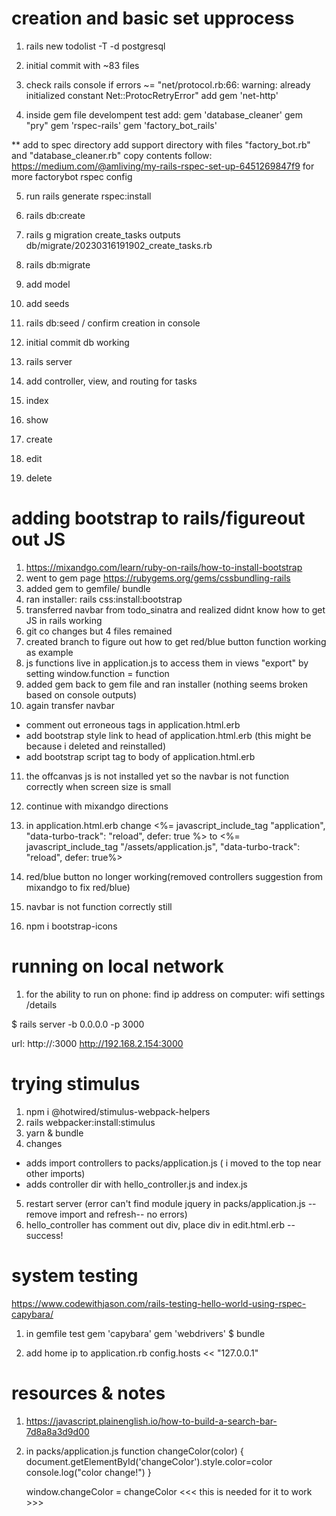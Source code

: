 # creation and basic set upprocess
1. rails new todolist -T -d postgresql
2. initial commit with ~83 files
3. check rails console
  if errors ~= "net/protocol.rb:66: warning: already initialized constant Net::ProtocRetryError"
   add gem 'net-http'

4. inside gem file develompent test add:
  gem 'database_cleaner'
  gem "pry"
  gem 'rspec-rails'
  gem 'factory_bot_rails'

** add to spec directory add support directory with files "factory_bot.rb" and "database_cleaner.rb" copy contents
follow: https://medium.com/@amliving/my-rails-rspec-set-up-6451269847f9 for more factorybot rspec config

5. run rails generate rspec:install


6. rails db:create
7. rails g migration create_tasks
  outputs db/migrate/20230316191902_create_tasks.rb

8. rails db:migrate
9. add model
10. add seeds
11. rails db:seed / confirm creation in console
12. initial commit db working
13. rails server
14. add controller, view, and routing for tasks
15. index
16. show
17. create
18. edit
19. delete


# adding bootstrap to rails/figureout out JS
1. https://mixandgo.com/learn/ruby-on-rails/how-to-install-bootstrap
2. went to gem page https://rubygems.org/gems/cssbundling-rails
3. added gem to gemfile/ bundle
4. ran installer: rails css:install:bootstrap
5. transferred navbar from todo_sinatra and realized didnt know how to get JS in rails working
6. git co changes but 4 files remained
7. created branch to figure out how to get red/blue button function working as example
8. js functions live in application.js to access them in views "export" by setting window.function = function
9. added gem back to gem file and ran installer (nothing seems broken based on console outputs)
10. again transfer navbar
  - comment out erroneous tags in application.html.erb
  - add bootstrap style link to head of application.html.erb (this might be because i deleted and reinstalled)
  - add bootstrap script tag to body of application.html.erb
11. the offcanvas js is not installed yet so the navbar is not function correctly when screen size is small
12. continue with mixandgo directions
13. in application.html.erb change
  <%= javascript_include_tag "application", "data-turbo-track": "reload", defer: true %>
  to
  <%= javascript_include_tag "/assets/application.js", "data-turbo-track": "reload", defer: true%>
14. red/blue button no longer working(removed controllers suggestion from mixandgo to fix red/blue)
15. navbar is not function correctly still

16. npm i bootstrap-icons

# running on local network
1. for the ability to run on phone:
  find ip address on computer: wifi settings /details

  $ rails server -b 0.0.0.0 -p 3000

  url: http://<ip-address>:3000
  http://192.168.2.154:3000


# trying stimulus
1. npm i @hotwired/stimulus-webpack-helpers
2. rails webpacker:install:stimulus
3. yarn & bundle
4. changes
  - adds import controllers to packs/application.js ( i moved to the top near other imports)
  - adds controller dir with hello_controller.js and index.js
5. restart server (error can't find module jquery in packs/application.js -- remove import and refresh-- no errors)
6. hello_controller has comment out div, place div in edit.html.erb --success!


# system testing
  https://www.codewithjason.com/rails-testing-hello-world-using-rspec-capybara/
1. in gemfile test
  gem 'capybara'
  gem 'webdrivers'
  $ bundle

2. add home ip to application.rb config.hosts << "127.0.0.1"



# resources & notes
1. https://javascript.plainenglish.io/how-to-build-a-search-bar-7d8a8a3d9d00
2. in packs/application.js
    function changeColor(color) {
      document.getElementById('changeColor').style.color=color
      console.log("color change!")
    }

    window.changeColor = changeColor <<< this is needed for it to work >>>
